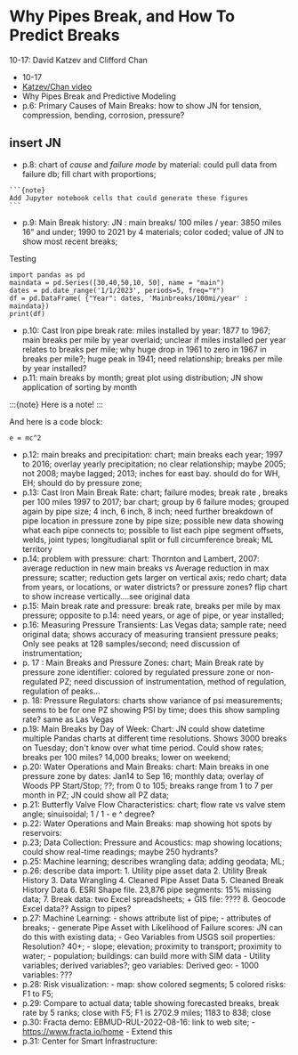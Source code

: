 # Why Pipes Break, and How To Predict Breaks
10-17: David Katzev and Clifford Chan

- 10-17
- [Katzev/Chan video](https://bcourses.berkeley.edu/courses/1516536/files/folder/Module%204%20-%20Infrastructure%20maintenance%2C%20renewal%20and%20replacement?preview=84420282)
- Why Pipes Break and Predictive Modeling
- p.6: Primary Causes of Main Breaks: how to show JN for tension, compression, bending, corrosion, pressure?
## insert JN
- p.8: chart of *cause* and *failure mode* by material: could pull data from failure db; fill chart with proportions;

````{div} full-width
```{note}
Add Jupyter notebook cells that could generate these figures
```
````

- p.9: Main Break history: JN : main breaks/ 100 miles / year: 3850 miles 16" and under; 1990 to 2021 by 4 materials; color coded; value of JN to show most recent breaks;

Testing

```{code-cell}
import pandas as pd
maindata = pd.Series([30,40,50,10, 50], name = "main")
dates = pd.date_range('1/1/2023', periods=5, freq="Y")
df = pd.DataFrame( {"Year": dates, 'Mainbreaks/100mi/year' : maindata})
print(df)
```

- p.10: Cast Iron pipe break rate: miles installed by year: 1877 to 1967; main breaks per mile by year overlaid; unclear if miles installed per year relates to breaks per mile; why huge drop in 1961 to zero in 1967 in breaks per mile?; huge peak in 1941; need relationship; breaks per mile by year installed?
- p.11: main breaks by month; great plot using distribution; JN show application of sorting by month

:::{note}
Here is a note!
:::

And here is a code block:

```
e = mc^2
```
- p.12: main breaks and precipitation: chart; main breaks each year; 1997 to 2016; overlay yearly precipitation; no clear relationship; maybe 2005; not 2008; maybe lagged; 2013; inches for east bay. should do for WH, EH; should do by pressure zone;
- p.13: Cast Iron Main Break Rate: chart; failure modes; break rate , breaks per 100 miles 1997 to 2017; bar chart; group by 6 failure modes; grouped again by pipe size; 4 inch, 6 inch, 8 inch; need further breakdown of pipe location in pressure zone by pipe size; possible new data showing what each pipe connects to; possible to list each pipe segment offsets, welds, joint types; longitudianal split or full circumference break; ML territory
- p.14: problem with pressure: chart: Thornton and Lambert, 2007: average reduction in new main breaks vs Average reduction in max pressure; scatter; reduction gets larger on vertical axis; redo chart; data from years, or locations, or water districts? or pressure zones? flip chart to show increase vertically....see original data
- p.15: Main break rate and pressure: break rate, breaks per mile by max pressure; opposite to p.14: need years, or age of pipe, or year installed;
- p.16: Measuring Pressure Transients: Las Vegas data; sample rate;  need original data; shows accuracy of measuring transient pressure peaks; Only see peaks at 128 samples/second; need discussion of instrumentation;
- p. 17 : Main Breaks and Pressure Zones: chart; Main Break rate by pressure zone identifier: colored by regulated pressure zone or non-regulated PZ; need discussion of instrumentation, method of regulation, regulation of peaks...
- p. 18: Pressure Regulators: charts show variance of psi measurements; seems to be for one PZ showing PSI by time; does this show sampling rate? same as Las Vegas
- p.19: Main Breaks by Day of Week: Chart: JN could show datetime multiple Pandas charts at different time resolutions. Shows 3000 breaks on Tuesday; don't know over what time period. Could show rates; breaks per 100 miles? 14,000 breaks; lower on weekend;
- p.20: Water Operations and Main Breaks: chart: Main breaks in one pressure zone by dates: Jan14 to Sep 16; monthly data; overlay of Woods PP Start/Stop; ??; from 0 to 105; breaks range from 1 to 7 per month in PZ; JN could show all PZ data;
- p.21: Butterfly Valve Flow Characteristics: chart; flow rate vs valve stem angle; sinuisoidal; 1 / 1 - e ^ degree?
- p.22: Water Operations and Main Breaks: map showing hot spots by reservoirs:
- p.23; Data Collection: Pressure and Acoustics: map showing locations; could show real-time readings; maybe 250 hydrants?
- p.25: Machine learning; describes wrangling data; adding geodata; ML;
- p.26: describe data import:
					1. Utility pipe asset data
					2. Utility Break History
					3. Data Wrangling
					4. Cleaned Pipe Asset Data
					5. Cleaned Break History Data
					6. ESRI Shape file. 23,876 pipe segments: 15% missing data;
					7. Break data: two Excel spreadsheets; + GIS file: ????
					8. Geocode Excel data?? Assign to pipes?
- p.27: Machine Learning:
					- shows attribute list of pipe;
					- attributes of breaks;
					- generate Pipe Asset with Likelihood of Failure scores: JN can do this with existing data;
					- Geo Variables from USGS soil properties: Resolution? 40+;
						- slope; elevation; proximity to transport; proximity to water;
						- population; buildings: can build more with SIM data
					- Utility variables; derived variables?; geo variables: Derived geo:
					- 1000 variables: ???
- p.28: Risk visualization:
					- map: show colored segments;  5 colored risks: F1 to F5;
- p.29: Compare to actual data; table showing forecasted breaks, break rate by 5 ranks; close with F5; F1 is 2702.9 miles; 1183 to 838; close
- p.30: Fracta demo: EBMUD-RUL-2022-08-16: link to web site;
					- https://www.fracta.io/home
					- Extend this
- p.31: Center for Smart Infrastructure:
